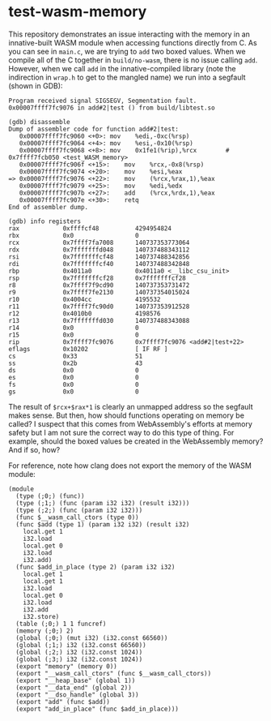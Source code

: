 # test-wasm-memory

This repository demonstrates an issue interacting with the memory in an innative-built WASM module when accessing functions directly from C. As you can see in `main.c`, we are trying to `add` two boxed values. When we compile all of the C together in `build/no-wasm`, there is no issue calling `add`. However, when we call `add` in the innative-compiled library (note the indirection in `wrap.h` to get to the mangled name) we run into a segfault (shown in GDB):

```
Program received signal SIGSEGV, Segmentation fault.
0x00007ffff7fc9076 in add#2|test () from build/libtest.so

(gdb) disassemble
Dump of assembler code for function add#2|test:
   0x00007ffff7fc9060 <+0>:	mov    %edi,-0xc(%rsp)
   0x00007ffff7fc9064 <+4>:	mov    %esi,-0x10(%rsp)
   0x00007ffff7fc9068 <+8>:	mov    0x1fe1(%rip),%rcx        # 0x7ffff7fcb050 <test_WASM_memory>
   0x00007ffff7fc906f <+15>:	mov    %rcx,-0x8(%rsp)
   0x00007ffff7fc9074 <+20>:	mov    %esi,%eax
=> 0x00007ffff7fc9076 <+22>:	mov    (%rcx,%rax,1),%eax
   0x00007ffff7fc9079 <+25>:	mov    %edi,%edx
   0x00007ffff7fc907b <+27>:	add    (%rcx,%rdx,1),%eax
   0x00007ffff7fc907e <+30>:	retq   
End of assembler dump.

(gdb) info registers
rax            0xffffcf48          4294954824
rbx            0x0                 0
rcx            0x7ffff7fa7008      140737353773064
rdx            0x7fffffffd048      140737488343112
rsi            0x7fffffffcf48      140737488342856
rdi            0x7fffffffcf40      140737488342848
rbp            0x4011a0            0x4011a0 <__libc_csu_init>
rsp            0x7fffffffcf28      0x7fffffffcf28
r8             0x7ffff7f9cd90      140737353731472
r9             0x7ffff7fe2130      140737354015024
r10            0x4004cc            4195532
r11            0x7ffff7fc90d0      140737353912528
r12            0x4010b0            4198576
r13            0x7fffffffd030      140737488343088
r14            0x0                 0
r15            0x0                 0
rip            0x7ffff7fc9076      0x7ffff7fc9076 <add#2|test+22>
eflags         0x10202             [ IF RF ]
cs             0x33                51
ss             0x2b                43
ds             0x0                 0
es             0x0                 0
fs             0x0                 0
gs             0x0                 0
```

The result of `$rcx+$rax*1` is clearly an unmapped address so the segfault makes sense. But then, how should functions operating on memory be called? I suspect that this comes from WebAssembly's efforts at memory safety but I am not sure the correct way to do this type of thing. For example, should the boxed values be created in the WebAssembly memory? And if so, how?

For reference, note how clang does not export the memory of the WASM module:

```
(module
  (type (;0;) (func))
  (type (;1;) (func (param i32 i32) (result i32)))
  (type (;2;) (func (param i32 i32)))
  (func $__wasm_call_ctors (type 0))
  (func $add (type 1) (param i32 i32) (result i32)
    local.get 1
    i32.load
    local.get 0
    i32.load
    i32.add)
  (func $add_in_place (type 2) (param i32 i32)
    local.get 1
    local.get 1
    i32.load
    local.get 0
    i32.load
    i32.add
    i32.store)
  (table (;0;) 1 1 funcref)
  (memory (;0;) 2)
  (global (;0;) (mut i32) (i32.const 66560))
  (global (;1;) i32 (i32.const 66560))
  (global (;2;) i32 (i32.const 1024))
  (global (;3;) i32 (i32.const 1024))
  (export "memory" (memory 0))
  (export "__wasm_call_ctors" (func $__wasm_call_ctors))
  (export "__heap_base" (global 1))
  (export "__data_end" (global 2))
  (export "__dso_handle" (global 3))
  (export "add" (func $add))
  (export "add_in_place" (func $add_in_place)))
```
